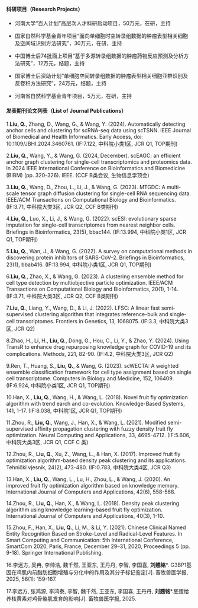 #### 科研项目（Research Projects）
- 河南大学“百人计划”高层次人才科研启动项目，50万元，在研，主持

- 国家自然科学基金青年项目“面向单细胞时空转录组数据的肿瘤表型相关细胞及空间域识别方法研究”，30万元，在研，主持

- 中国博士后74批面上项目“基于多源转录组数据的肿瘤药物反应预测及分析方法研究”，12万元，结题，主持

- 国家博士后资助计划“单细胞空间转录组数据的肿瘤表型相关细胞亚群识别及反卷积方法研究”，24万元，结题，主持

- 河南省自然科学基金青年项目，5万元，在研，主持




#### 发表期刊论文列表（List of Journal Publications）

1.**Liu, Q.**, Zhang, D., Wang, G., & Wang, Y. (2024). Automatically detecting anchor cells and clustering for scRNA-seq data using scTSNN. IEEE Journal of Biomedical and Health Informatics. Early Access, doi: 10.1109/JBHI.2024.3460761. (IF:7.122, 中科院小类1区, JCR Q1, TOP期刊)

2.**Liu, Q.**, Wang, Y., & Wang, G. (2024, December). scEAGC: an efficient anchor graph clustering for single-cell transcriptomics and proteomics data. In 2024 IEEE International Conference on Bioinformatics and Biomedicine (BIBM) (pp. 320-326). IEEE. (CCF B类会议, 生物信息学顶会)

3.**Liu, Q.**, Wang, D., Zhou, L., Li, J., & Wang, G. (2023). MTGDC: A multi-scale tensor graph diffusion clustering for single-cell RNA sequencing data. IEEE/ACM Transactions on Computational Biology and Bioinformatics. (IF:3.71, 中科院大类3区, JCR Q2, CCF B类期刊)

4.**Liu, Q.**, Luo, X., Li, J., & Wang, G. (2022). scESI: evolutionary sparse imputation for single-cell transcriptomes from nearest neighbor cells. Briefings in Bioinformatics, 23(5), bbac144. (IF:13.994, 中科院小类1区, JCR Q1, TOP期刊)

5.**Liu, Q.**, Wan, J., & Wang, G. (2022). A survey on computational methods in discovering protein inhibitors of SARS-CoV-2. Briefings in Bioinformatics, 23(1), bbab416. (IF:13.994, 中科院小类1区, JCR Q1, TOP期刊)

6.**Liu, Q.**, Zhao, X., & Wang, G. (2023). A clustering ensemble method for cell type detection by multiobjective particle optimization. IEEE/ACM Transactions on Computational Biology and Bioinformatics, 20(1), 1-14. (IF:3.71, 中科院大类3区, JCR Q2, CCF B类期刊)

7.**Liu, Q.**, Liang, Y., Wang, D., & Li, J. (2022). LFSC: A linear fast semi-supervised clustering algorithm that integrates reference-bulk and single-cell transcriptomes. Frontiers in Genetics, 13, 1068075. (IF:3.3, 中科院大类3区, JCR Q2)

8.Zhao, H., Li, H., **Liu, Q.**, Dong, G., Hou, C., Li, Y., & Zhao, Y. (2024). Using TransR to enhance drug repurposing knowledge graph for COVID-19 and its complications. Methods, 221, 82-90. (IF:4.2, 中科院大类3区, JCR Q2)

9.Ren, T., Huang, S., **Liu, Q.**, & Wang, G. (2023). scWECTA: A weighted ensemble classification framework for cell type assignment based on single cell transcriptome. Computers in Biology and Medicine, 152, 106409. (IF:6.924, 中科院小类1区, JCR Q1, TOP期刊)

10.Han, X., **Liu, Q.**, Wang, H., & Wang, L. (2018). Novel fruit fly optimization algorithm with trend earch and co-evolution. Knowledge-Based Systems, 141, 1-17. (IF:8.038, 中科院1区, JCR Q1, TOP期刊)

11.Zhou, R., **Liu, Q.**, Wang, J., Han, X., & Wang, L. (2021). Modified semi-supervised affinity propagation clustering with fuzzy density fruit fly optimization. Neural Computing and Applications, 33, 4695-4712. (IF:5.606, 中科院大类3区, JCR Q1, CCF C 类)

12.Zhou, R., **Liu, Q.**, Xu, Z., Wang, L., & Han, X. (2017). Improved fruit fly optimization algorithm-based density peak clustering and its applications. Tehnički vjesnik, 24(2), 473-480. (IF:0.783, 中科院大类4区, JCR Q3)

13.Han, X., **Liu, Q.**, Wang, L., Lu, H., Zhou, L., & Wang, J. (2020). An improved fruit fly optimization algorithm based on knowledge memory. International Journal of Computers and Applications, 42(6), 558-568.

14.Zhou, R., **Liu, Q.**, Han, X., & Wang, L. (2018). Density peak clustering algorithm using knowledge learning-based fruit fly optimization. International Journal of Computers and Applications, 40(3), 1-10.

15.Zhou, F., Han, X., **Liu, Q.**, Li, M., & Li, Y. (2021). Chinese Clinical Named Entity Recognition Based on Stroke-Level and Radical-Level Features. In Smart Computing and Communication: 5th International Conference, SmartCom 2020, Paris, France, December 29–31, 2020, Proceedings 5 (pp. 9-18). Springer International Publishing.

16.李远方, 吴冉, 李帅浩, 魏千然, 王亚东, 王丹丹, 李智, 李国喜, **刘翘铭***. G3BP1基因在鸡肌内前脂肪细胞增殖与分化中的作用及其分子标记鉴定[J]. 畜牧兽医学报, 2025, 56(1): 159-167.

17.李远方, 张鸿源, 李鸿泰, 李智, 魏千然, 王亚东, 李国喜, 王丹丹, **刘翘铭***.胚蛋给养核黄素对鸡骨骼肌发育的影响[J]. 畜牧兽医学报, 2025.

